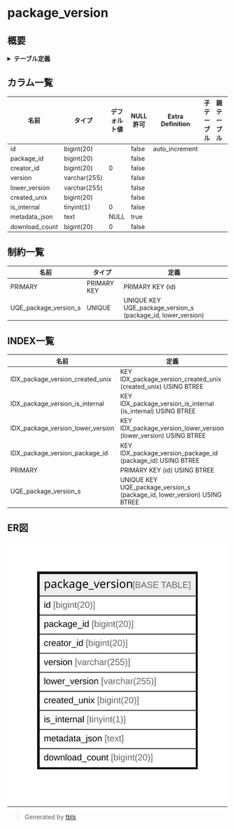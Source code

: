 # package_version

## 概要

<details>
<summary><strong>テーブル定義</strong></summary>

```sql
CREATE TABLE `package_version` (
  `id` bigint(20) NOT NULL AUTO_INCREMENT,
  `package_id` bigint(20) NOT NULL,
  `creator_id` bigint(20) NOT NULL DEFAULT 0,
  `version` varchar(255) NOT NULL,
  `lower_version` varchar(255) NOT NULL,
  `created_unix` bigint(20) NOT NULL,
  `is_internal` tinyint(1) NOT NULL DEFAULT 0,
  `metadata_json` text DEFAULT NULL,
  `download_count` bigint(20) NOT NULL DEFAULT 0,
  PRIMARY KEY (`id`),
  UNIQUE KEY `UQE_package_version_s` (`package_id`,`lower_version`),
  KEY `IDX_package_version_package_id` (`package_id`),
  KEY `IDX_package_version_lower_version` (`lower_version`),
  KEY `IDX_package_version_created_unix` (`created_unix`),
  KEY `IDX_package_version_is_internal` (`is_internal`)
) ENGINE=InnoDB DEFAULT CHARSET=utf8mb4 ROW_FORMAT=DYNAMIC
```

</details>

## カラム一覧

| 名前             | タイプ          | デフォルト値       | NULL許可   | Extra Definition | 子テーブル      | 親テーブル      | コメント     |
| -------------- | ------------ | ------------ | -------- | ---------------- | ---------- | ---------- | -------- |
| id             | bigint(20)   |              | false    | auto_increment   |            |            |          |
| package_id     | bigint(20)   |              | false    |                  |            |            |          |
| creator_id     | bigint(20)   | 0            | false    |                  |            |            |          |
| version        | varchar(255) |              | false    |                  |            |            |          |
| lower_version  | varchar(255) |              | false    |                  |            |            |          |
| created_unix   | bigint(20)   |              | false    |                  |            |            |          |
| is_internal    | tinyint(1)   | 0            | false    |                  |            |            |          |
| metadata_json  | text         | NULL         | true     |                  |            |            |          |
| download_count | bigint(20)   | 0            | false    |                  |            |            |          |

## 制約一覧

| 名前                    | タイプ         | 定義                                                           |
| --------------------- | ----------- | ------------------------------------------------------------ |
| PRIMARY               | PRIMARY KEY | PRIMARY KEY (id)                                             |
| UQE_package_version_s | UNIQUE      | UNIQUE KEY UQE_package_version_s (package_id, lower_version) |

## INDEX一覧

| 名前                                | 定義                                                                       |
| --------------------------------- | ------------------------------------------------------------------------ |
| IDX_package_version_created_unix  | KEY IDX_package_version_created_unix (created_unix) USING BTREE          |
| IDX_package_version_is_internal   | KEY IDX_package_version_is_internal (is_internal) USING BTREE            |
| IDX_package_version_lower_version | KEY IDX_package_version_lower_version (lower_version) USING BTREE        |
| IDX_package_version_package_id    | KEY IDX_package_version_package_id (package_id) USING BTREE              |
| PRIMARY                           | PRIMARY KEY (id) USING BTREE                                             |
| UQE_package_version_s             | UNIQUE KEY UQE_package_version_s (package_id, lower_version) USING BTREE |

## ER図

![er](package_version.svg)

---

> Generated by [tbls](https://github.com/k1LoW/tbls)
